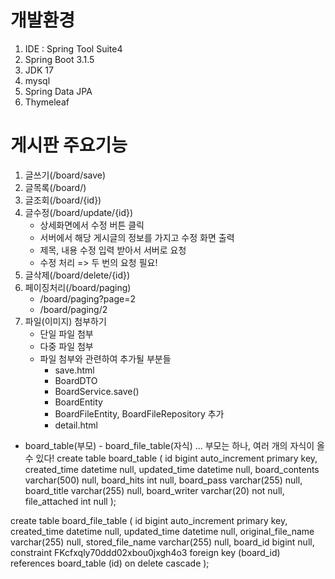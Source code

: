 # 개발환경
1. IDE : Spring Tool Suite4
2. Spring Boot 3.1.5
3. JDK 17
4. mysql
5. Spring Data JPA
6. Thymeleaf

# 게시판 주요기능
1. 글쓰기(/board/save)
2. 글목록(/board/)
3. 글조회(/board/{id})
4. 글수정(/board/update/{id})
	- 상세화면에서 수정 버튼 클릭
	- 서버에서 해당 게시글의 정보를 가지고 수정 화면 출력
	- 제목, 내용 수정 입력 받아서 서버로 요청
	- 수정 처리
	=> 두 번의 요청 필요!
5. 글삭제(/board/delete/{id})
6. 페이징처리(/board/paging)
	- /board/paging?page=2
	- /board/paging/2
7. 파일(이미지) 첨부하기 
   - 단일 파일 첨부
   - 다중 파일 첨부
   - 파일 첨부와 관련하여 추가될 부분들
     - save.html
     - BoardDTO
     - BoardService.save()
     - BoardEntity
     - BoardFileEntity, BoardFileRepository 추가
     - detail.html
   

- board_table(부모) - board_file_table(자식)
... 부모는 하나, 여러 개의 자식이 올 수 있다!
create table board_table
(
id              bigint auto_increment primary key,
created_time    datetime        null,
updated_time    datetime        null,
board_contents  varchar(500)    null,
board_hits      int             null,
board_pass      varchar(255)    null,
board_title     varchar(255)    null,
board_writer    varchar(20)     not null,
file_attached   int             null
);

create table board_file_table
(
id              bigint auto_increment primary key,
created_time        datetime        null,
updated_time        datetime        null,
original_file_name  varchar(255)    null,
stored_file_name    varchar(255)    null,
board_id            bigint          null,
constraint FKcfxqly70ddd02xbou0jxgh4o3
    foreign key (board_id) references board_table (id) on delete cascade
);
   